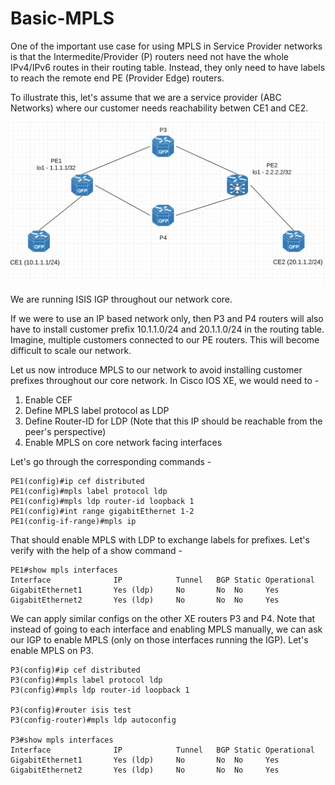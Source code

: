 # Basic-MPLS

One of the important use case for using MPLS in Service Provider networks is that the Intermedite/Provider (P) routers need not have the whole IPv4/IPv6 routes in their routing table. Instead, they only need to have labels to reach the remote end PE (Provider Edge) routers. 

To illustrate this, let's assume that we are a service provider (ABC Networks) where our customer needs reachability betwen CE1 and CE2. 

![](images/1.png)

We are running ISIS IGP throughout our network core. 

If we were to use an IP based network only, then P3 and P4 routers will also have to install customer prefix 10.1.1.0/24 and 20.1.1.0/24 in the routing table. Imagine, multiple customers connected to our PE routers. This will become difficult to scale our network. 

Let us now introduce MPLS to our network to avoid installing customer prefixes throughout our core network. In Cisco IOS XE, we would need to - 

1. Enable CEF 
2. Define MPLS label protocol as LDP
3. Define Router-ID for LDP (Note that this IP should be reachable from the peer's perspective)
4. Enable MPLS on core network facing interfaces

Let's go through the corresponding commands - 

```
PE1(config)#ip cef distributed 
PE1(config)#mpls label protocol ldp 
PE1(config)#mpls ldp router-id loopback 1
PE1(config)#int range gigabitEthernet 1-2
PE1(config-if-range)#mpls ip
```

That should enable MPLS with LDP to exchange labels for prefixes. Let's verify with the help of a show command - 

```
PE1#show mpls interfaces 
Interface              IP            Tunnel   BGP Static Operational
GigabitEthernet1       Yes (ldp)     No       No  No     Yes        
GigabitEthernet2       Yes (ldp)     No       No  No     Yes        
```

We can apply similar configs on the other XE routers P3 and P4. Note that instead of going to each interface and enabling MPLS manually, we can ask our IGP to enable MPLS (only on those interfaces running the IGP). Let's enable MPLS on P3.

```
P3(config)#ip cef distributed 
P3(config)#mpls label protocol ldp 
P3(config)#mpls ldp router-id loopback 1

P3(config)#router isis test
P3(config-router)#mpls ldp autoconfig 

P3#show mpls interfaces 
Interface              IP            Tunnel   BGP Static Operational
GigabitEthernet1       Yes (ldp)     No       No  No     Yes        
GigabitEthernet2       Yes (ldp)     No       No  No     Yes        
```
